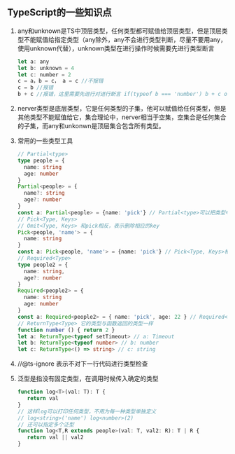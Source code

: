 ## TypeScript的一些知识点 ##

1. any和unknown是TS中顶层类型，任何类型都可赋值给顶层类型，但是顶层类型不能赋值给指定类型（any除外，any不会进行类型判断，尽量不要用any，使用unknown代替），unknown类型在进行操作时候需要先进行类型断言

   ```javascript
   let a: any
   let b: unknown = 4
   let c: number = 2
   c = a，b = c， a = c //不报错
   c = b //报错
   b + c //报错，这里需要先进行对进行断言 if(typeof b === 'number') b + c or b as number
   ```

2. nerver类型是底层类型，它是任何类型的子集，他可以赋值给任何类型，但是其他类型不能赋值给它，集合理论中，nerver相当于空集，空集合是任何集合的子集，而any和unkonwn是顶层集合包含所有类型。

3. 常用的一些类型工具

   ```typescript
   // Partial<type>
   type people = {
     name: string
     age: number
   }
   Partial<people> = {
     name?: string
     age?: number
   }
   const a: Partial<people> = {name: 'pick'} // Partial<type>可以把类型中必填的key改为选填 
   // Pick<Type, Keys> 
   // Omit<Type, Keys> 和pick相反，表示删除相应的key
   Pick<people, 'name'> = {
     name: string
   }
   const a: Pick<people, 'name'> = {name: 'pick'} // Pick<Type, Keys>相当于把people中的一些key提取出来
   // Required<Type>
   type people2 = {
     name: string,
     age?: number
   }
   Required<people2> = {
     name: string
     age: number
   }
   const a: Required<people2> = { name: 'pick', age: 22 } // Required<Type>相当于把type中的可选变为必填
   // ReturnType<Type> 它的类型与函数返回的类型一样
   function number () { return 2 }
   let a: ReturnType<typeof setTimeout> // a: Timeout
   let b: ReturnType<typeof number> // b: number
   let c: ReturnType<() => string> // c: string
   ```

4. //@ts-ignore 表示不对下一行代码进行类型检查
5. 泛型是指没有固定类型，在调用时候传入确定的类型
   ```javascript
   function log<T>(val: T): T {
      return val
   }
   // 这样log可以打印任何类型，不用为每一种类型单独定义
   // log<string>('name') log<number>(2)
   // 还可以指定多个泛型
   function log<T,R extends people>(val: T, val2: R): T | R {
      return val || val2
   }
   ```
